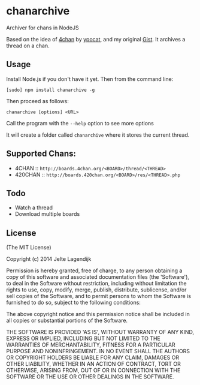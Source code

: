 chanarchive
===========

Archiver for chans in NodeJS

Based on the idea of [4chan](https://github.com/ypocat/4chan) by [ypocat](https://github.com/ypocat), and my original [Gist](https://gist.github.com/j3lte/5326383). It archives a thread on a chan.

## Usage

Install Node.js if you don't have it yet. Then from the command line:

    [sudo] npm install chanarchive -g

Then proceed as follows:

    chanarchive [options] <URL>

Call the program with the `--help` option to see more options

It will create a folder called `chanarchive` where it stores the current thread.

## Supported Chans:

  * 4CHAN   ::  `http://boards.4chan.org/<BOARD>/thread/<THREAD>`
  * 420CHAN ::  `http://boards.420chan.org/<BOARD>/res/<THREAD>.php`

## Todo

  * Watch a thread
  * Download multiple boards

## License

(The MIT License)

Copyright (c) 2014 Jelte Lagendijk

Permission is hereby granted, free of charge, to any person obtaining a copy of this software and associated documentation files (the 'Software'), to deal in the Software without restriction, including without limitation the rights to use, copy, modify, merge, publish, distribute, sublicense, and/or sell copies of the Software, and to permit persons to whom the Software is furnished to do so, subject to the following conditions:

The above copyright notice and this permission notice shall be included in all copies or substantial portions of the Software.

THE SOFTWARE IS PROVIDED 'AS IS', WITHOUT WARRANTY OF ANY KIND, EXPRESS OR IMPLIED, INCLUDING BUT NOT LIMITED TO THE WARRANTIES OF MERCHANTABILITY, FITNESS FOR A PARTICULAR PURPOSE AND NONINFRINGEMENT. IN NO EVENT SHALL THE AUTHORS OR COPYRIGHT HOLDERS BE LIABLE FOR ANY CLAIM, DAMAGES OR OTHER LIABILITY, WHETHER IN AN ACTION OF CONTRACT, TORT OR OTHERWISE, ARISING FROM, OUT OF OR IN CONNECTION WITH THE SOFTWARE OR THE USE OR OTHER DEALINGS IN THE SOFTWARE.
